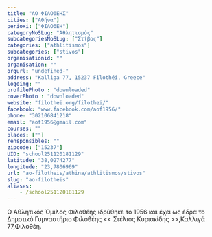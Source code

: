 ```yaml
---
title: "ΑΟ ΦΙΛΟΘΕΗΣ"
cities: ["Αθήνα"]
perioxi: ["ΦΙΛΟΘΕΗ"]
categoryNoSLug: "Αθλητισμός"
subcategoriesNoSLug: ["Στίβος"]
categories: ["athlitismos"]
subcategories: ["stivos"]
organisationid: ""
organisation: ""
orgurl: "undefined-"
address: "Kalliga 77, 15237 Filothéi, Greece"
logoimg: ""
profilePhoto : "downloaded"
coverPhoto : "downloaded"
website: "filothei.org/filothei/"
facebook: "www.facebook.com/aof1956/"
phone: "302106841218"
email: "aof1956@gmail.com"
courses: ""
places: [""]
rensponsibles: ""
zipcode: ["15237"]
UID: "school251120181129"
latitude: "38,0274277"
longitude: "23,7806969"
url: "ao-filotheis/athina/athlitismos/stivos"
slug: "ao-filotheis"
aliases:
    - /school251120181129
---
```



Ο Αθλητικός Όμιλος Φιλοθέης ιδρύθηκε το 1956 και έχει ως έδρα το Δημοτικό Γυμναστήριο Φιλοθέης &lt;&lt; Στέλιος Κυριακίδης &gt;&gt;,Καλλιγά 77,Φιλοθέη.

